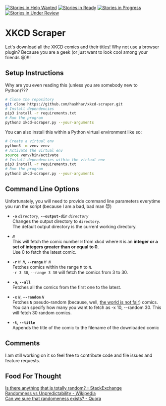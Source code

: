 [![Stories in Help Wanted](https://badge.waffle.io/hashhar/xkcd-scraper.png?label=help%20wanted&title=Help%20Wanted/Backlog)](https://waffle.io/hashhar/xkcd-scraper)
[![Stories in Ready](https://badge.waffle.io/hashhar/xkcd-scraper.png?label=ready&title=Ready)](https://waffle.io/hashhar/xkcd-scraper)
[![Stories in Progress](https://badge.waffle.io/hashhar/xkcd-scraper.png?label=in%20progress&title=In%20Progress)](https://waffle.io/hashhar/xkcd-scraper)
[![Stories in Under Review](https://badge.waffle.io/hashhar/xkcd-scraper.png?label=under%20review&title=Under%20Review)](https://waffle.io/hashhar/xkcd-scraper)

# XKCD Scraper

Let's download all the XKCD comics and their titles! Why not use a browser plugin? Because you are a geek (or just want to look cool among your friends :satisfied:)!!!

## Setup Instructions

Why are you even reading this (unless you are somebody new to Python)???  

```bash
# Clone the repository
git clone https://github.com/hashhar/xkcd-scraper.git
# Install dependencies
pip3 install -r requirements.txt
# Run the program
python3 xkcd-scraper.py --your-arguments
```

You can also install this within a Python virtual environment like so:

```bash
# Create a virtual env
python3 -m venv venv
# Activate the virtual env
source venv/bin/activate
# Install dependencies within the virtual env
pip3 install -r requirements.txt
# Run the program
python3 xkcd-scraper.py --your-arguments
```

## Command Line Options

Unfortunately, you will need to provide command line parameters everytime you run the script (because I am a bad, bad man :smiling_imp:)

- **`-o`** *`directory`*, **`--output-dir`** *`directory`*  
Changes the output directory to `directory`.  
The default output directory is the current working directory.

- *`N`*  
This will fetch the comic number `N` from xkcd where `N` is an **integer or a set of integers greater than or equal to 0**.  
Use 0 to fetch the latest comic.

- **`-r`** *`M N`*, **`--range`** *`M N`*  
Fetches comics within the range `M` to `N`.  
`-r 3 30`, `--range 3 30` will fetch the comics from 3 to 30.

- **`-a`**, **`--all`**  
Fetches all the comics from the first one to the latest.

- **`-x`** *`N`*, **`--random`** *`N`*  
Fetches `N` pseudo-random (because, well, <a href="#food-for-thought">the world is not fair</a>) comics. You can specify how many you want to fetch as -x 10, --random 30. This will fetch 30 random comics.

- **`-t`**, **`--title`**  
Appends the title of the comic to the filename of the downloaded comic

## Comments

I am still working on it so feel free to contribute code and file issues and feature requests.

## Food For Thought

[Is there anything that is totally random? - StackExchange](http://philosophy.stackexchange.com/questions/2439/is-there-anything-that-is-totally-random)  
[Randomness vs Unpredictability - Wikipedia](https://en.wikipedia.org/wiki/Randomness#Randomness_versus_unpredictability)  
[Can we sure that randomeness exists? - Quora](https://www.quora.com/Can-we-be-sure-that-true-randomness-exists-Can-it-be-proven-that-anything-is-truly-random)
